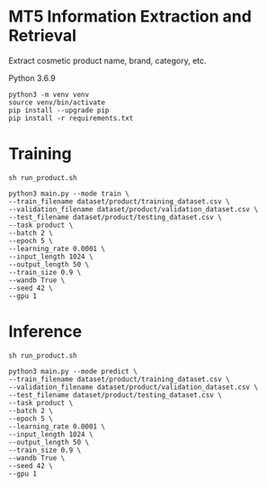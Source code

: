 # MT5 Information Extraction and Retrieval

Extract cosmetic product name, brand, category, etc.

Python 3.6.9
```
python3 -m venv venv
source venv/bin/activate
pip install --upgrade pip
pip install -r requirements.txt
```

# Training
```sh run_product.sh```
```
python3 main.py --mode train \
--train_filename dataset/product/training_dataset.csv \
--validation_filename dataset/product/validation_dataset.csv \
--test_filename dataset/product/testing_dataset.csv \
--task product \
--batch 2 \
--epoch 5 \
--learning_rate 0.0001 \
--input_length 1024 \
--output_length 50 \
--train_size 0.9 \
--wandb True \
--seed 42 \
--gpu 1
```

# Inference
```sh run_product.sh```
```
python3 main.py --mode predict \
--train_filename dataset/product/training_dataset.csv \
--validation_filename dataset/product/validation_dataset.csv \
--test_filename dataset/product/testing_dataset.csv \
--task product \
--batch 2 \
--epoch 5 \
--learning_rate 0.0001 \
--input_length 1024 \
--output_length 50 \
--train_size 0.9 \
--wandb True \
--seed 42 \
--gpu 1
```